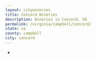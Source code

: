 ```yaml
---
layout: citywineries
title: Concord Wineries
description: Wineries in Concord, VA
permalink: /virginia/campbell/concord/
state: va
county: campbell
city: concord
---
```

-
